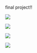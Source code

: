 final project!!

<a href="https://www.instagram.com/"><img src="https://img.shields.io/badge/Instagram-E4405F?style=flat-square&logo=Instagram&logoColor=white"/></a>

<a href="https://www.naver.com/"><img src="https://img.shields.io/badge/Naver-03C75A?style=flat-square&logo=naver&logoColor=white"/></a>

<a href="https://www.oracle.com/kr/"><img src="https://img.shields.io/badge/Oracle-F80000?style=flat-square&logo=Oracle&logoColor=#03C75A"/></a>

<a href="https://www.mysql.com/"><img src="https://img.shields.io/badge/mysql-4479A1?style=flat-square&logo=MySQL&logoColor=#03C75A"/></a>
